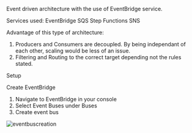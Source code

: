 Event driven architecture with the use of EventBridge service.

Services used:
EventBridge
SQS
Step Functions
SNS

Advantage of this type of architecture:
1. Producers and Consumers are decoupled. By being independant of each other, scaling would be less of an issue.
2. Filtering and Routing to the correct target depending not the rules stated.


Setup

Create EventBridge
1. Navigate to EventBridge in your console
2. Select Event Buses under Buses
3. Create event bus

![eventbuscreation](https://github.com/user-attachments/assets/07c9ff5e-4221-425a-9640-da58000e96ba)


